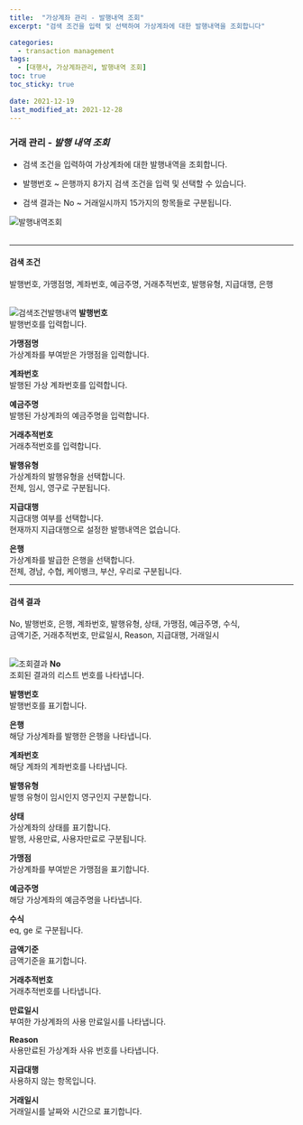 ```yaml
---
title:  "가상계좌 관리 - 발행내역 조회"
excerpt: "검색 조건을 입력 및 선택하여 가상계좌에 대한 발행내역을 조회합니다"

categories:
  - transaction management
tags:
  - [대행사, 가상계좌관리, 발행내역 조회]
toc: true
toc_sticky: true
 
date: 2021-12-19
last_modified_at: 2021-12-28
---
```

### 거래 관리 - *발행 내역 조회*
- 검색 조건을 입력하여 가상계좌에 대한 발행내역을 조회합니다.

- 발행번호 ~ 은행까지 8가지 검색 조건을 입력 및 선택할 수 있습니다.

- 검색 결과는 No ~ 거래일시까지 15가지의 항목들로 구분됩니다.

![발행내역조회](https://user-images.githubusercontent.com/95394003/146500161-2e15e5fd-6cd5-4e90-9eaa-caeaed09a01a.jpeg)
<br>
<br>

---

#### 검색 조건
발행번호, 가맹점명, 계좌번호, 예금주명, 거래추적번호, 발행유형, 지급대행, 은행<br>
<br>

![검색조건발행내역](https://user-images.githubusercontent.com/95394003/146500483-07e53c61-2016-4e15-be1b-c0807c5a970a.jpeg)
**발행번호**<br>
발행번호를 입력합니다.

**가맹점명**<br>
가상계좌를 부여받은 가맹점을 입력합니다.

**계좌번호**<br>
발행된 가상 계좌번호를 입력합니다.

**예금주명**<br>
발행된 가상계좌의 예금주명을 입력합니다.

**거래추적번호**<br>
거래추적번호를 입력합니다.

**발행유형**<br>
가상계좌의 발행유형을 선택합니다.<br>전체, 임시, 영구로 구분됩니다.

**지급대행**<br>
지급대행 여부를 선택합니다.<br>현재까지 지급대행으로 설정한 발행내역은 없습니다.

**은행**<br>
가상계좌를 발급한 은행을 선택합니다.<br>전체, 경남, 수협, 케이뱅크, 부산, 우리로 구분됩니다.
<br>

---

#### 검색 결과
No, 발행번호, 은행, 계좌번호, 발행유형, 상태, 가맹점, 예금주명, 수식, <br>금액기준, 거래추적번호, 만료일시, Reason, 지급대행, 거래일시<br>
<br>

![조회결과](https://user-images.githubusercontent.com/95394003/146500756-81b301fb-ff81-4ad6-9504-59b5a504fad5.png)
**No**<br>
조회된 결과의 리스트 번호를 나타냅니다.

**발행번호**<br>
발행번호를 표기합니다.

**은행**<br>
해당 가상계좌를 발행한 은행을 나타냅니다.

**계좌번호**<br>
해당 계좌의 계좌번호를 나타냅니다.

**발행유형**<br>
발행 유형이 임시인지 영구인지 구분합니다.

**상태**<br>
가상계좌의 상태를 표기합니다.<br>발행, 사용만료, 사용자만료로 구분됩니다.

**가맹점**<br>
가상계좌를 부여받은 가맹점을 표기합니다.

**예금주명**<br>
해당 가상계좌의 예금주명을 나타냅니다.

**수식**<br>
eq, ge 로 구분됩니다.

**금액기준**<br>
금액기준을 표기합니다.

**거래추적번호**<br>
거래추적번호를 나타냅니다.

**만료일시**<br>
부여한 가상계좌의 사용 만료일시를 나타냅니다.

**Reason**<br>
사용만료된 가상계좌 사유 번호를 나타냅니다.

**지급대행**<br>
사용하지 않는 항목입니다.

**거래일시**<br>
거래일시를 날짜와 시간으로 표기합니다.